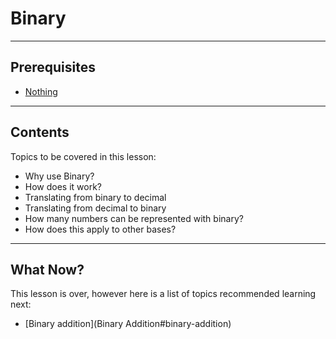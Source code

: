 # Binary

---

## Prerequisites

- [Nothing](binary#binary)

---

## Contents

Topics to be covered in this lesson:

- Why use Binary?
- How does it work?
- Translating from binary to decimal
- Translating from decimal to binary
- How many numbers can be represented with binary?
- How does this apply to other bases?


---
## What Now?

This lesson is over, however here is a list of topics recommended learning next:

- [Binary addition](Binary Addition#binary-addition)
